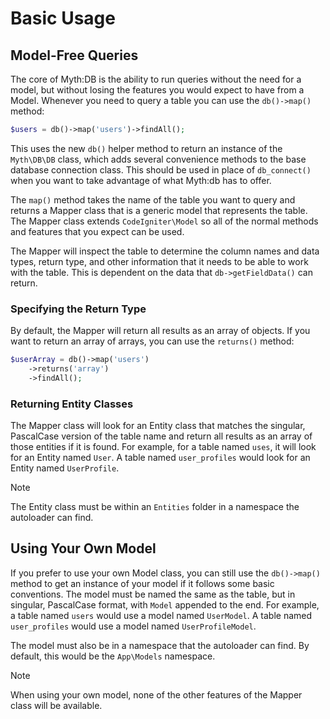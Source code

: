 # Basic Usage

## Model-Free Queries

The core of Myth:DB is the ability to run queries without the need for a model, but without losing the features you would expect to have from a Model. Whenever you need to query a table you can use the `db()->map()` method:

```php
$users = db()->map('users')->findAll();
```

This uses the new `db()` helper method to return an instance of the `Myth\DB\DB` class, which adds several convenience methods to the base database connection class. This should be used in place of `db_connect()` when you want to take advantage of what Myth:db has to offer.

The `map()` method takes the name of the table you want to query and returns a Mapper class that is a generic model that represents the table. The Mapper class extends `CodeIgniter\Model` so all of the normal methods and features that you expect can be used.

The Mapper will inspect the table to determine the column names and data types, return type, and other information that it needs to be able to work with the table. This is dependent on the data that `db->getFieldData()` can return.

### Specifying the Return Type

By default, the Mapper will return all results as an array of objects. If you want to return an array of arrays, you can use the `returns()` method:

```php
$userArray = db()->map('users')
    ->returns('array')
    ->findAll();
```

### Returning Entity Classes

The Mapper class will look for an Entity class that matches the singular, PascalCase version of the table name and return all results as an array of those entities if it is found. For example, for a table named `uses`, it will look for an Entity named `User`. A table named `user_profiles` would look for an Entity named `UserProfile`.

> [!NOTE]
> The Entity class must be within an `Entities` folder in a namespace the autoloader can find.

## Using Your Own Model

If you prefer to use your own Model class, you can still use the `db()->map()` method to get an instance of your model if it follows some basic conventions. The model must be named the same as the table, but in singular, PascalCase format, with `Model` appended to the end. For example, a table named `users` would use a model named `UserModel`. A table named `user_profiles` would use a model named `UserProfileModel`.

The model must also be in a namespace that the autoloader can find. By default, this would be the `App\Models` namespace.

> [!NOTE]
> When using your own model, none of the other features of the Mapper class will be available.
